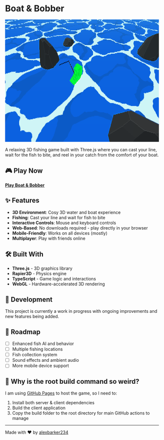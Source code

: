 # Boat & Bobber

<p align="center">
    <a href="https://lexalot.dev/boat-and-bobber">
        <img height="400px" src="https://raw.githubusercontent.com/alexbarker234/boat-and-bobber/main/assets/preview.png" alt="Preview">
    </a>
</p>

A relaxing 3D fishing game built with Three.js where you can cast your line, wait for the fish to bite, and reel in your catch from the comfort of your boat.

## 🎮 Play Now

[**Play Boat & Bobber**](https://lexalot.dev/boat-and-bobber)

## ✨ Features

- **3D Environment**: Cosy 3D water and boat experience
- **Fishing**: Cast your line and wait for fish to bite
- **Interactive Controls**: Mouse and keyboard controls
- **Web-Based**: No downloads required - play directly in your browser
- **Mobile-Friendly**: Works on all devices (mostly)
- **Multiplayer**: Play with friends online

## 🛠️ Built With

- **Three.js** - 3D graphics library
- **Rapier3D** - Physics engine
- **TypeScript** - Game logic and interactions
- **WebGL** - Hardware-accelerated 3D rendering

## 🚀 Development

This project is currently a work in progress with ongoing improvements and new features being added.

## 🎯 Roadmap

- [ ] Enhanced fish AI and behavior
- [ ] Multiple fishing locations
- [ ] Fish collection system
- [ ] Sound effects and ambient audio
- [ ] More mobile device support

## 🤔 Why is the root build command so weird?

I am using [GitHub Pages](https://github.com/alexbarker234/alexbarker234.github.io) to host the game, so I need to:
1. Install both server & client dependencies
2. Build the client application
3. Copy the build folder to the root directory for main GitHub actions to manage

---

Made with ❤️ by [alexbarker234](https://github.com/alexbarker234)
